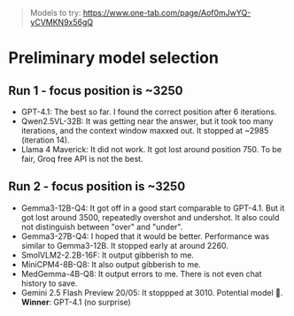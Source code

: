 > Models to try: https://www.one-tab.com/page/Aof0mJwYQ-yCVMKN9x56gQ
# Preliminary model selection
## Run 1 - focus position is ~3250
- GPT-4.1: The best so far. I found the correct position after 6 iterations.
- Qwen2.5VL-32B: It was getting near the answer, but it took too many iterations, and the context window maxxed out. It stopped at ~2985 (iteration 14).
- Llama 4 Maverick: It did not work. It got lost around position 750. To be fair, Groq free API is not the best.
## Run 2 - focus position is ~3250
- Gemma3-12B-Q4: It got off in a good start comparable to GPT-4.1. But it got lost around 3500, repeatedly overshot and undershot. It also could not distinguish between "over" and "under".
- Gemma3-27B-Q4: I hoped that it would be better. Performance was similar to Gemma3-12B. It stopped early at around 2260.
- SmolVLM2-2.2B-16F: It output gibberish to me.
- MiniCPM4-8B-Q8: It also output gibberish to me.
- MedGemma-4B-Q8: It output errors to me. There is not even chat history to save.
- Gemini 2.5 Flash Preview 20/05: It stoppped at 3010. Potential model 🙂.
**Winner**: GPT-4.1 (no surprise)